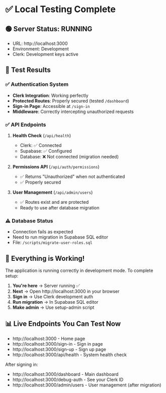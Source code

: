 # ✅ Local Testing Complete

## 🟢 Server Status: RUNNING
- URL: http://localhost:3000
- Environment: Development
- Clerk: Development keys active

## 🧪 Test Results

### ✅ Authentication System
- **Clerk Integration**: Working perfectly
- **Protected Routes**: Properly secured (tested `/dashboard`)
- **Sign-in Page**: Accessible at `/sign-in`
- **Middleware**: Correctly intercepting unauthorized requests

### ✅ API Endpoints
1. **Health Check** (`/api/health`)
   - Clerk: ✅ Connected
   - Supabase: ✅ Configured
   - Database: ❌ Not connected (migration needed)

2. **Permissions API** (`/api/auth/permissions`)
   - ✅ Returns "Unauthorized" when not authenticated
   - ✅ Properly secured

3. **User Management** (`/api/admin/users`)
   - ✅ Routes exist and are protected
   - Ready to use after database migration

### ⚠️ Database Status
- Connection fails as expected
- Need to run migration in Supabase SQL editor
- File: `/scripts/migrate-user-roles.sql`

## 🚀 Everything is Working!

The application is running correctly in development mode. To complete setup:

1. **You're here** → Server running ✅
2. **Next** → Open http://localhost:3000 in your browser
3. **Sign in** → Use Clerk development auth
4. **Run migration** → In Supabase SQL editor
5. **Make admin** → Use setup-admin script

## 📊 Live Endpoints You Can Test Now

- http://localhost:3000 - Home page
- http://localhost:3000/sign-in - Sign in page
- http://localhost:3000/sign-up - Sign up page
- http://localhost:3000/api/health - System health check

After signing in:
- http://localhost:3000/dashboard - Main dashboard
- http://localhost:3000/debug-auth - See your Clerk ID
- http://localhost:3000/admin/users - User management (after migration)